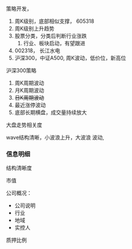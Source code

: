 策略开发，

1. 周K级别，底部相似支撑， 605318
2. 周K级别上升趋势
3. 股票分类，分类后判断行业涨跌
   1. 行业、板块启动，有望跟进
4. 002318， 长江水电
5. 沪深300，中证A500, 周K波动，低价位，新高位

沪深300策略

1. 周K周期波动
2. 月K周期波动
3. ~~日K周期波动~~
4. 最近涨停波动
5. 底部长期横盘，成交量持续放大



大盘走势相关度

wave结构清晰，小波浪上升，大波浪 波动,

### 信息明细

结构清晰度

市值

公司概况：

* 公司说明
* 行业
* 地域
* 实控人

质押比例
